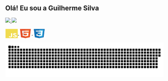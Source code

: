 ## Olá! Eu sou a Guilherme Silva
<div>
  <a href="https://github.com/guitxdasilva">
  <img height="180em" src="https://github-readme-stats.vercel.app/api?username=guitxdasilva&show_icons=true&theme=dark&include_all_commits=true&count_private=true"/>
  <img height="180em" src="https://github-readme-stats.vercel.app/api/top-langs/?username=guitxdasilva&layout=compact&langs_count=7&theme=dark"/>
</div>

<div style="display: inline_block"><br>
  <img align="center" alt="JS" height="30" width="40" src="https://raw.githubusercontent.com/devicons/devicon/master/icons/javascript/javascript-plain.svg">
  <img align="center" alt="HTML" height="30" width="40" src="https://raw.githubusercontent.com/devicons/devicon/master/icons/html5/html5-original.svg">
  <img align="center" alt="CSS" height="30" width="40" src="https://raw.githubusercontent.com/devicons/devicon/master/icons/css3/css3-original.svg">
</div>
  
<div>
  
![Snake animation](https://github.com/guitxdasilva/guitxdasilva/blob/output/github-contribution-grid-snake.svg)
 
</div>
